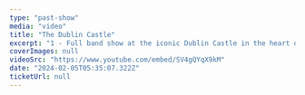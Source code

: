 ```yaml
---
type: "past-show"
media: "video"
title: "The Dublin Castle"
excerpt: "1 - Full band show at the iconic Dublin Castle in the heart of Camden"
coverImages: null
videoSrc: "https://www.youtube.com/embed/SV4gQYqX9kM"
date: "2024-02-05T05:35:07.322Z"
ticketUrl: null
---
```


